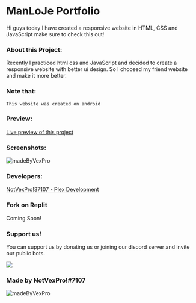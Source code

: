 # ManLoJe Portfolio

Hi guys today I have created a responsive website in HTML, CSS and JavaScript make sure to check this out!




### About this Project:
Recently I practiced html css and JavaScript and decided to create a responsive website with better ui design.
So I choosed my friend website and make it more better.

### Note that:
`This website was created on android`

### Preview:
[Live preview of this project](https://manloje.tk/)

### Screenshots:
![madeByVexPro](https://media.discordapp.net/attachments/948550180951687179/957557918679584778/Capture.PNG?width=886&height=427)

### Developers:
[NotVexPro!37107 - Plex Development](https://dsc.gg/manloje)

### Fork on Replit
Coming Soon!

### Support us!
You can support us by donating us or joining our discord server and invite our public bots.

<a href="https://discord.gg/8fYUFxMtAq"><img src="https://discord.com/api/guilds/929321510789845052/widget.png?style=banner2"></a>
### Made by NotVexPro!#7107
![madeByVexPro](https://socialify.git.ci/Uknoi/ManLoJe-Portfolio/image?description=1&font=Inter&language=1&owner=1&pattern=Circuit%20Board&stargazers=1&theme=Dark)

